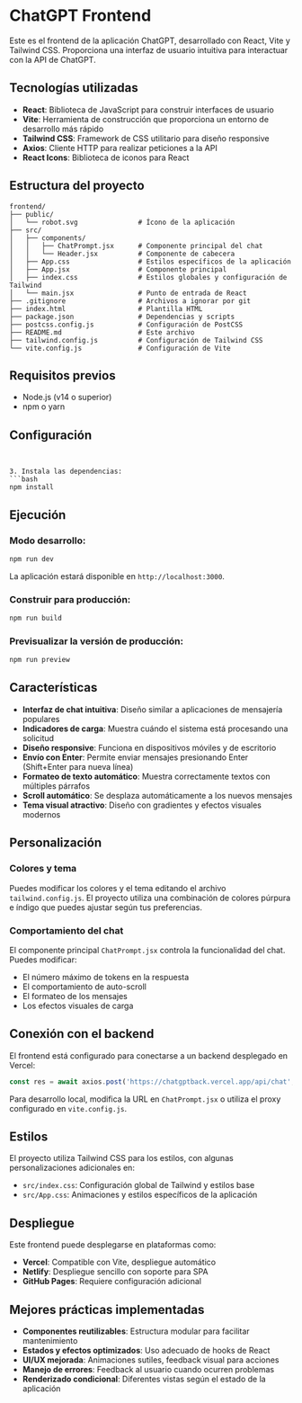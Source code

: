 ﻿# ChatGPT Frontend

Este es el frontend de la aplicación ChatGPT, desarrollado con React, Vite y Tailwind CSS. Proporciona una interfaz de usuario intuitiva para interactuar con la API de ChatGPT.

## Tecnologías utilizadas

- **React**: Biblioteca de JavaScript para construir interfaces de usuario
- **Vite**: Herramienta de construcción que proporciona un entorno de desarrollo más rápido
- **Tailwind CSS**: Framework de CSS utilitario para diseño responsive
- **Axios**: Cliente HTTP para realizar peticiones a la API
- **React Icons**: Biblioteca de iconos para React

## Estructura del proyecto

```
frontend/
├── public/
│   └── robot.svg               # Ícono de la aplicación
├── src/
│   ├── components/
│   │   ├── ChatPrompt.jsx      # Componente principal del chat
│   │   └── Header.jsx          # Componente de cabecera
│   ├── App.css                 # Estilos específicos de la aplicación
│   ├── App.jsx                 # Componente principal
│   ├── index.css               # Estilos globales y configuración de Tailwind
│   └── main.jsx                # Punto de entrada de React
├── .gitignore                  # Archivos a ignorar por git
├── index.html                  # Plantilla HTML
├── package.json                # Dependencias y scripts
├── postcss.config.js           # Configuración de PostCSS
├── README.md                   # Este archivo
├── tailwind.config.js          # Configuración de Tailwind CSS
└── vite.config.js              # Configuración de Vite
```

## Requisitos previos

- Node.js (v14 o superior)
- npm o yarn

## Configuración


   ```


3. Instala las dependencias:
   ```bash
   npm install
   ```

## Ejecución

### Modo desarrollo:
```bash
npm run dev
```

La aplicación estará disponible en `http://localhost:3000`.

### Construir para producción:
```bash
npm run build
```

### Previsualizar la versión de producción:
```bash
npm run preview
```

## Características

- **Interfaz de chat intuitiva**: Diseño similar a aplicaciones de mensajería populares
- **Indicadores de carga**: Muestra cuándo el sistema está procesando una solicitud
- **Diseño responsive**: Funciona en dispositivos móviles y de escritorio
- **Envío con Enter**: Permite enviar mensajes presionando Enter (Shift+Enter para nueva línea)
- **Formateo de texto automático**: Muestra correctamente textos con múltiples párrafos
- **Scroll automático**: Se desplaza automáticamente a los nuevos mensajes
- **Tema visual atractivo**: Diseño con gradientes y efectos visuales modernos

## Personalización

### Colores y tema

Puedes modificar los colores y el tema editando el archivo `tailwind.config.js`. El proyecto utiliza una combinación de colores púrpura e índigo que puedes ajustar según tus preferencias.

### Comportamiento del chat

El componente principal `ChatPrompt.jsx` controla la funcionalidad del chat. Puedes modificar:

- El número máximo de tokens en la respuesta
- El comportamiento de auto-scroll
- El formateo de los mensajes
- Los efectos visuales de carga

## Conexión con el backend

El frontend está configurado para conectarse a un backend desplegado en Vercel:

```javascript
const res = await axios.post('https://chatgptback.vercel.app/api/chat', { prompt })
```

Para desarrollo local, modifica la URL en `ChatPrompt.jsx` o utiliza el proxy configurado en `vite.config.js`.

## Estilos

El proyecto utiliza Tailwind CSS para los estilos, con algunas personalizaciones adicionales en:

- `src/index.css`: Configuración global de Tailwind y estilos base
- `src/App.css`: Animaciones y estilos específicos de la aplicación

## Despliegue

Este frontend puede desplegarse en plataformas como:

- **Vercel**: Compatible con Vite, despliegue automático
- **Netlify**: Despliegue sencillo con soporte para SPA
- **GitHub Pages**: Requiere configuración adicional

## Mejores prácticas implementadas

- **Componentes reutilizables**: Estructura modular para facilitar mantenimiento
- **Estados y efectos optimizados**: Uso adecuado de hooks de React
- **UI/UX mejorada**: Animaciones sutiles, feedback visual para acciones
- **Manejo de errores**: Feedback al usuario cuando ocurren problemas
- **Renderizado condicional**: Diferentes vistas según el estado de la aplicación
